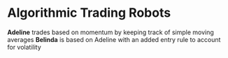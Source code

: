 # Algorithmic Trading Robots
**Adeline** trades based on momentum by keeping track of simple moving averages
**Belinda** is based on Adeline with an added entry rule to account for volatility
